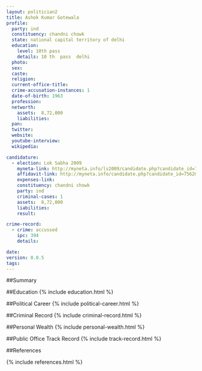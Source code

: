 ```yaml
---
layout: politician2
title: Ashok Kumar Gotewala
profile: 
  party: ind
  constituency: chandni chowk
  state: national capital territory of delhi
  education: 
    level: 10th pass
    details: 10 th  pass  delhi
  photo: 
  sex: 
  caste: 
  religion: 
  current-office-title: 
  crime-accusation-instances: 1
  date-of-birth: 1963
  profession: 
  networth: 
    assets:  8,72,000
    liabilities: 
  pan: 
  twitter: 
  website: 
  youtube-interview: 
  wikipedia: 

candidature: 
  - election: Lok Sabha 2009
    myneta-link: http://myneta.info/ls2009/candidate.php?candidate_id=7562
    affidavit-link: http://myneta.info/candidate.php?candidate_id=7562&scan=original
    expenses-link: 
    constituency: chandni chowk 
    party: ind
    criminal-cases: 1
    assets:  8,72,000
    liabilities: 
    result:  

crime-record: 
  - crime: accussed
    ipc: 394
    details:    

date: 
version: 0.0.5
tags: 
---
```

##Summary


##Education
{% include education.html %}


##Political Career
{% include political-career.html %}


##Criminal Record
{% include criminal-record.html %}


##Personal Wealth
{% include personal-wealth.html %}


##Public Office Track Record
{% include track-record.html %}


##References


{% include references.html %}